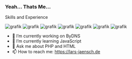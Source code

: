 ### Yeah... Thats Me...

Skills and Experience

![grafik](https://user-images.githubusercontent.com/53966702/201481679-730a0683-d428-405b-9df4-92df413d7939.png)
![grafik](https://user-images.githubusercontent.com/53966702/201481686-57ab5bea-8dab-43bb-8685-d0755a938b7e.png)
![grafik](https://user-images.githubusercontent.com/53966702/201481690-5adf826f-e60c-4c85-8803-faeb1a440b22.png)
![grafik](https://img.shields.io/badge/Shell_Script-121011?style=for-the-badge&logo=gnu-bash&logoColor=white)
![grafik](https://img.shields.io/badge/VSCode-0078D4?style=for-the-badge&logo=visual%20studio%20code&logoColor=white)
![grafik](https://img.shields.io/badge/Windows_11-0078d4?style=for-the-badge&logo=windows-11&logoColor=white)
![grafik](https://img.shields.io/badge/Firefox_Browser-FF7139?style=for-the-badge&logo=Firefox-Browser&logoColor=white)


- 🔭 I’m currently working on ByDNS
- 🌱 I’m currently learning JavaScript
- 💬 Ask me about PHP and HTML
- 📫 How to reach me: https://lars-jaensch.de
